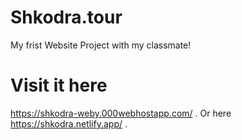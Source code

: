 # Shkodra.tour
 My frist Website Project with my classmate!
 
# Visit it here
https://shkodra-weby.000webhostapp.com/ . Or here https://shkodra.netlify.app/ .
